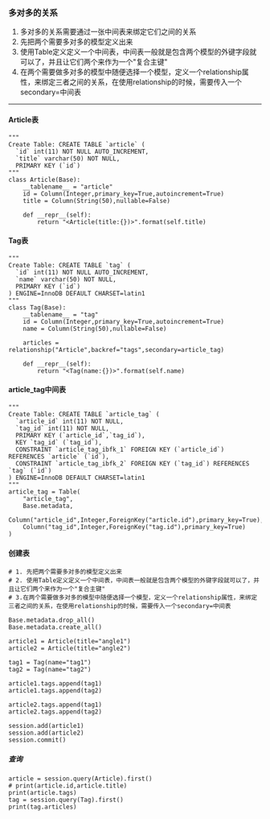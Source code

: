 ### 多对多的关系

1. 多对多的关系需要通过一张中间表来绑定它们之间的关系
2. 先把两个需要多对多的模型定义出来
3. 使用Table定义定义一个中间表，中间表一般就是包含两个模型的外键字段就可以了，并且让它们两个来作为一个"复合主键"
4. 在两个需要做多对多的模型中随便选择一个模型，定义一个relationship属性，来绑定三者之间的关系，在使用relationship的时候，需要传入一个secondary=中间表

---

#### Article表

    """
    Create Table: CREATE TABLE `article` (
      `id` int(11) NOT NULL AUTO_INCREMENT,
      `title` varchar(50) NOT NULL,
      PRIMARY KEY (`id`)
    """
    class Article(Base):
        __tablename__ = "article"
        id = Column(Integer,primary_key=True,autoincrement=True)
        title = Column(String(50),nullable=False)

        def __repr__(self):
            return "<Article(title:{})>".format(self.title)

#### Tag表

    """
    Create Table: CREATE TABLE `tag` (
      `id` int(11) NOT NULL AUTO_INCREMENT,
      `name` varchar(50) NOT NULL,
      PRIMARY KEY (`id`)
    ) ENGINE=InnoDB DEFAULT CHARSET=latin1
    """
    class Tag(Base):
        __tablename__ = "tag"
        id = Column(Integer,primary_key=True,autoincrement=True)
        name = Column(String(50),nullable=False)

        articles = relationship("Article",backref="tags",secondary=article_tag)

        def __repr__(self):
            return "<Tag(name:{})>".format(self.name)

#### article\_tag中间表

    """
    Create Table: CREATE TABLE `article_tag` (
      `article_id` int(11) NOT NULL,
      `tag_id` int(11) NOT NULL,
      PRIMARY KEY (`article_id`,`tag_id`),
      KEY `tag_id` (`tag_id`),
      CONSTRAINT `article_tag_ibfk_1` FOREIGN KEY (`article_id`) REFERENCES `article` (`id`),
      CONSTRAINT `article_tag_ibfk_2` FOREIGN KEY (`tag_id`) REFERENCES `tag` (`id`)
    ) ENGINE=InnoDB DEFAULT CHARSET=latin1
    """
    article_tag = Table(
        "article_tag",
        Base.metadata,
        Column("article_id",Integer,ForeignKey("article.id"),primary_key=True),
        Column("tag_id",Integer,ForeignKey("tag.id"),primary_key=True)
    )

#### 创建表

```
# 1. 先把两个需要多对多的模型定义出来
# 2. 使用Table定义定义一个中间表，中间表一般就是包含两个模型的外键字段就可以了，并且让它们两个来作为一个"复合主键"
# 3.在两个需要做多对多的模型中随便选择一个模型，定义一个relationship属性，来绑定三者之间的关系，在使用relationship的时候，需要传入一个secondary=中间表

Base.metadata.drop_all()
Base.metadata.create_all()

article1 = Article(title="angle1")
article2 = Article(title="angle2")

tag1 = Tag(name="tag1")
tag2 = Tag(name="tag2")

article1.tags.append(tag1)
article1.tags.append(tag2)

article2.tags.append(tag1)
article2.tags.append(tag2)

session.add(article1)
session.add(article2)
session.commit()
```

##### 查询

```
article = session.query(Article).first()
# print(article.id,article.title)
print(article.tags)
tag = session.query(Tag).first()
print(tag.articles)
```



